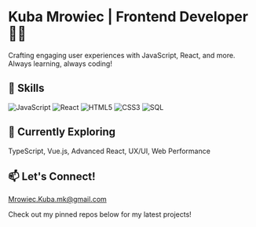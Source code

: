 # Kuba Mrowiec | Frontend Developer 👨‍💻

Crafting engaging user experiences with JavaScript, React, and more. Always learning, always coding!

## 🚀 Skills
![JavaScript](https://img.shields.io/badge/-JavaScript-F7DF1E?style=flat-square&logo=javascript&logoColor=black)
![React](https://img.shields.io/badge/-React-61DAFB?style=flat-square&logo=react&logoColor=black)
![HTML5](https://img.shields.io/badge/-HTML5-E34F26?style=flat-square&logo=html5&logoColor=white)
![CSS3](https://img.shields.io/badge/-CSS3-1572B6?style=flat-square&logo=css3&logoColor=white)
![SQL](https://img.shields.io/badge/-SQL-4479A1?style=flat-square&logo=mysql&logoColor=white)

## 🌱 Currently Exploring
TypeScript, Vue.js, Advanced React, UX/UI, Web Performance

## 📫 Let's Connect!
Mrowiec.Kuba.mk@gmail.com

Check out my pinned repos below for my latest projects!
